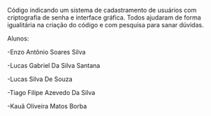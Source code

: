 Código indicando um sistema de cadastramento de usuários com criptografia de senha e interface gráfica. 
Todos ajudaram de forma igualitária na criação do código e com pesquisa para sanar dúvidas.

Alunos:

-Enzo Antônio Soares Silva

-Lucas Gabriel Da Silva Santana 

-Lucas Silva De Souza

-Tiago Filipe Azevedo Da Silva

-Kauã Oliveira Matos  Borba
